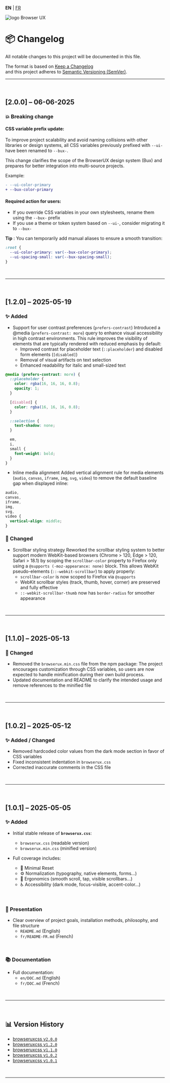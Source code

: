 **EN** | [FR](../fr/CHANGELOG.md)

<div>
  <img class="has-dark" src="https://browserux.com/assets/img/logo/logo-browserux-css-250.png" alt="logo Browser UX"/>
</div>

# 📦 Changelog

All notable changes to this project will be documented in this file.

The format is based on [Keep a Changelog](https://keepachangelog.com/en/1.0.0/)  
and this project adheres to [Semantic Versioning (SemVer)](https://semver.org/).

---

<br>

## [2.0.0] – 06-06-2025

### 💥 Breaking change

#### CSS variable prefix update:

To improve project scalability and avoid naming collisions with other libraries or design systems, all CSS variables previously prefixed with `--ui-` have been renamed to `--bux-`.

This change clarifies the scope of the BrowserUX design system (Bux) and prepares for better integration into multi-source projects.

Example:

```diff
- --ui-color-primary
+ --bux-color-primary
```

####  Required action for users:

- If you override CSS variables in your own stylesheets, rename them using the `--bux-` prefix
- If you use a theme or token system based on `--ui-`, consider migrating it to `--bux-`

**Tip** : You can temporarily add manual aliases to ensure a smooth transition:

```css
:root {
  --ui-color-primary: var(--bux-color-primary);
  --ui-spacing-small: var(--bux-spacing-small);
}
```

<br>

---

<br>

## [1.2.0] – 2025-05-19

### ✨ Added

- Support for user contrast preferences (`prefers-contrast`)
  Introduced a @media (`prefers-contrast: more`) query to enhance visual accessibility in high contrast environments. This rule improves the visibility of elements that are typically rendered with reduced emphasis by default:
  - Improved contrast for placeholder text (`::placeholder`) and disabled form elements (`[disabled]`)
  - Removal of visual artifacts on text selection
  - Enhanced readability for italic and small-sized text
  
```css
@media (prefers-contrast: more) {
  ::placeholder {
    color: rgba(16, 16, 16, 0.8);
    opacity: 1;
  }

  [disabled] {
    color: rgba(16, 16, 16, 0.8);
  }

  ::selection {
    text-shadow: none;
  }

  em,
  i,
  small {
    font-weight: bold;
  }
}
```

- Inline media alignment
  Added vertical alignment rule for media elements (`audio`, `canvas`, `iframe`, `img`, `svg`, `video`) to remove the default baseline gap when displayed inline:

```css
audio,
canvas,
iframe,
img,
svg,
video {
  vertical-align: middle;
}
```

### 🔧 Changed

- Scrollbar styling strategy
  Reworked the scrollbar styling system to better support modern WebKit-based browsers (Chrome > 120, Edge > 120, Safari > 18.1) by scoping the `scrollbar-color` property to Firefox only using a `@supports (-moz-appearance: none)` block. This allows WebKit pseudo-elements (`::-webkit-scrollbar`) to apply properly:
  - `scrollbar-color` is now scoped to Firefox via `@supports`
  - WebKit scrollbar styles (track, thumb, hover, corner) are preserved and fully effective
  - `::-webkit-scrollbar-thumb` now has `border-radius` for smoother appearance

<br>

---

<br>

## [1.1.0] – 2025-05-13

### 🔧 Changed

- Removed the `browserux.min.css` file from the npm package: 
  The project encourages customization through CSS variables, so users are now expected to handle minification during their own build process.
- Updated documentation and README to clarify the intended usage and remove references to the minified file

<br>

---

<br>

## [1.0.2] – 2025-05-12

### ✨ Added / Changed

- Removed hardcoded color values from the dark mode section in favor of CSS variables
- Fixed inconsistent indentation in `browserux.css`
- Corrected inaccurate comments in the CSS file

<br>

---

<br>

## [1.0.1] – 2025-05-05

### ✨ Added

- Initial stable release of **`browserux.css`**:
  - `browserux.css` (readable version)
  - `browserux.min.css` (minified version)

- Full coverage includes:
  - 🔄 Minimal Reset
  - ⚙️ Normalization (typography, native elements, forms…)
  - 🧩 Ergonomics (smooth scroll, tap, visible scrollbars…)
  - ♿ Accessibility (dark mode, focus-visible, accent-color…)

<br>

### 📘 Presentation

- Clear overview of project goals, installation methods, philosophy, and file structure
  - `README.md` (English)
  - `fr/README-FR.md` (French)

<br>

### 📚 Documentation

- Full documentation:
  - `en/DOC.md` (English)
  - `fr/DOC.md` (French)

<br>

---

<br>

## 📊 Version History

- [browseruxcss v`2.0.0`](https://github.com/Effeilo/browserux.css/tree/v2.0.0)
- [browseruxcss v`1.2.0`](https://github.com/Effeilo/browserux.css/tree/v1.2.0)
- [browseruxcss v`1.1.0`](https://github.com/Effeilo/browserux.css/tree/v1.1.0)
- [browseruxcss v`1.0.2`](https://github.com/Effeilo/browserux.css/tree/v1.0.2)
- [browseruxcss v`1.0.1`](https://github.com/Effeilo/browserux.css/tree/v1.0.1)

<br>

---